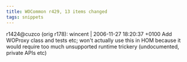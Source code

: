 ```yaml
---
title: WOCommon r429, 13 items changed
tags: snippets
---
```


r1424@cuzco (orig r178): wincent | 2006-11-27 18:20:37 +0100 Add WOProxy class and tests etc; won't actually use this in HOM because it would require too much unsupported runtime trickery (undocumented, private APIs etc)
